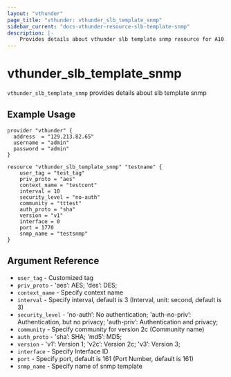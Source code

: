 ```yaml
---
layout: "vthunder"
page_title: "vthunder: vthunder_slb_template_snmp"
sidebar_current: "docs-vthunder-resource-slb-template-snmp"
description: |-
    Provides details about vthunder slb template snmp resource for A10
---
```


# vthunder\_slb\_template\_snmp

`vthunder_slb_template_snmp` provides details about slb template snmp
## Example Usage


```hcl
provider "vthunder" {
  address  = "129.213.82.65"
  username = "admin"
  password = "admin"
}

resource "vthunder_slb_template_snmp" "testname" {
	user_tag = "test_tag"
	priv_proto = "aes"
	context_name = "testcont"
	interval = 10
	security_level = "no-auth"
	community = "tttest"
	auth_proto = "sha"
	version = "v1"
	interface = 0
	port = 1770
	snmp_name = "testsnmp"
}
```

## Argument Reference

* `user_tag` - Customized tag
* `priv_proto` - 'aes’: AES; 'des’: DES;
* `context_name` - Specify context name
* `interval` - Specify interval, default is 3 (Interval, unit: second, default is 3)
* `security_level` - 'no-auth’: No authentication; 'auth-no-priv’: Authentication, but no privacy; 'auth-priv’: Authentication and privacy;
* `community` - Specify community for version 2c (Community name)
* `auth_proto` - 'sha’: SHA; 'md5’: MD5;
* `version` - 'v1’: Version 1; 'v2c’: Version 2c; 'v3’: Version 3;
* `interface` - Specify Interface ID
* `port` - Specify port, default is 161 (Port Number, default is 161)
* `snmp_name` - Specify name of snmp template

